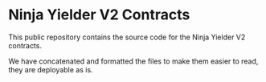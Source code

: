 # Ninja Yielder V2 Contracts

This public repository contains the source code for the Ninja Yielder V2 contracts.

We have concatenated and formatted the files to make them easier to read, they are deployable as is.
